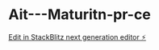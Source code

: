 # Ait---Maturitn-pr-ce

[Edit in StackBlitz next generation editor ⚡️](https://stackblitz.com/~/github.com/PoseidonVltav/Ait---Maturitn-pr-ce)